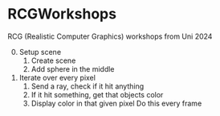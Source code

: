 # RCGWorkshops
RCG (Realistic Computer Graphics) workshops from Uni 2024

0. Setup scene
    1. Create scene
    2. Add sphere in the middle
1. Iterate over every pixel
    1. Send a ray, check if it hit anything
    2. If it hit something, get that objects color
    3. Display color in that given pixel
Do this every frame
